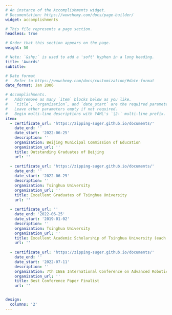 ```yaml
---
# An instance of the Accomplishments widget.
# Documentation: https://wowchemy.com/docs/page-builder/
widget: accomplishments

# This file represents a page section.
headless: true

# Order that this section appears on the page.
weight: 50

# Note: `&shy;` is used to add a 'soft' hyphen in a long heading.
title: 'Awards'
subtitle:

# Date format
#   Refer to https://wowchemy.com/docs/customization/#date-format
date_format: Jan 2006

# Accomplishments.
#   Add/remove as many `item` blocks below as you like.
#   `title`, `organization`, and `date_start` are the required parameters.
#   Leave other parameters empty if not required.
#   Begin multi-line descriptions with YAML's `|2-` multi-line prefix.
item:
  - certificate_url: 'https://zipping-suger.github.io/documents/'
    date_end: ''
    date_start: '2022-06-25'
    description: ''
    organization: Beijing Municipal Commission of Education
    organization_url: ''
    title: Outstanding Graduates of Beijing
    url: ''
    
  - certificate_url: 'https://zipping-suger.github.io/documents/'
    date_end: ''
    date_start: '2022-06-25'
    description: ''
    organization: Tsinghua University
    organization_url: ''
    title: Excellent Graduates of Tsinghua University
    url: ''
    
  - certificate_url: ''
    date_end: '2022-06-25'
    date_start: '2019-01-02'
    description: ''
    organization: Tsinghua University
    organization_url: ''
    title: Excellent Academic Scholarship of Tsinghua University (each year)
    url: ''
    
  - certificate_url: 'https://zipping-suger.github.io/documents/'
    date_end: ''
    date_start: '2022-07-11'
    description: ''
    organization: 7th IEEE International Conference on Advanced Robotics and Mechatronics
    organization_url: ''
    title: Best Conference Paper Finalist
    url: ''


design:
  columns: '2'
---
```

